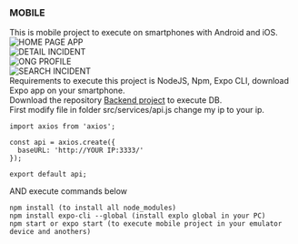 ### MOBILE
This is mobile project to execute on smartphones with Android and iOS. <br />
![HOME PAGE APP](https://imgur.com/nxKjDFo.png)<br />
![DETAIL INCIDENT](https://imgur.com/5qq1Tp9.png)<br />
![ONG PROFILE](https://imgur.com/FtVVL7R.png)<br />
![SEARCH INCIDENT](https://imgur.com/iYgkfUq.png)<br />
Requirements to execute this project is NodeJS, Npm, Expo CLI, download Expo app on your smartphone. <br />
Download the repository [Backend project](https://github.com/gleysonabreu/be-the-hero/tree/master/backend "Backend project") to execute DB.<br />
First modify file in folder src/services/api.js change my ip to your ip. <br />
```
import axios from 'axios';

const api = axios.create({
  baseURL: 'http://YOUR IP:3333/'
});

export default api;
```
AND execute commands below <br />
```
npm install (to install all node_modules)
npm install expo-cli --global (install explo global in your PC)
npm start or expo start (to execute mobile project in your emulator device and anothers)
```